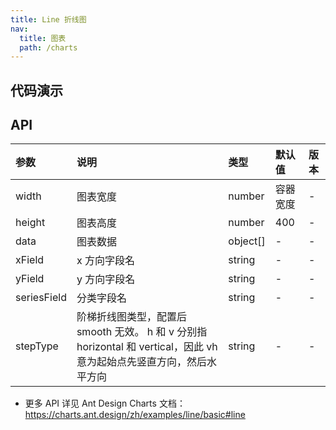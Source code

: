 ```yaml
---
title: Line 折线图
nav:
  title: 图表
  path: /charts
---
```


## 代码演示

<code src="./demo/basic.tsx" title="基础折线图"></code>

<code src="./demo/step.tsx" title="阶梯折线图"></code>

<code src="./demo/multiple.tsx" title="多折线图"></code>

<code src="./demo/tooltip-scrollable.tsx" title="Tooltip 可滚动" description="适用于 Tooltip 项较多、超出图表的场景，可通过 `tooltip.scrollable: true` 配置进行开启。"></code>

## API

| 参数 | 说明 | 类型 | 默认值 | 版本 |
| :-- | :-- | :-- | :-- | :-- |
| width | 图表宽度 | number | 容器宽度 | - |
| height | 图表高度 | number | 400 | - |
| data | 图表数据 | object[] | - | - |
| xField | x 方向字段名 | string | - | - |
| yField | y 方向字段名 | string | - | - |
| seriesField | 分类字段名 | string | - | - |
| stepType | 阶梯折线图类型，配置后 smooth 无效。 h 和 v 分别指 horizontal 和 vertical，因此 vh 意为起始点先竖直方向，然后水平方向 | string | - | - |

- 更多 API 详见 Ant Design Charts 文档：https://charts.ant.design/zh/examples/line/basic#line
